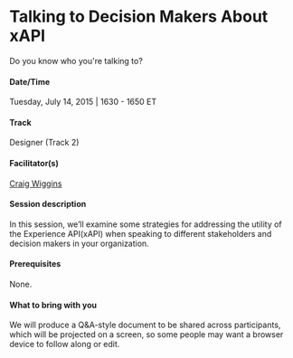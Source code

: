 # Talking to Decision Makers About xAPI

Do you know who you're talking to? 

#### Date/Time
Tuesday, July 14, 2015 | 1630 - 1650 ET

#### Track
Designer (Track 2)

#### Facilitator(s)
[Craig Wiggins](https://www.linkedin.com/in/craigwiggins) 

#### Session description
In this session, we’ll examine some strategies for addressing the utility of the Experience API(xAPI) when speaking to different stakeholders and decision makers in your organization.

#### Prerequisites 
None.

#### What to bring with you
We will produce a Q&A-style document to be shared across participants, which will be projected on a screen, so some people may want a browser device to follow along or edit.